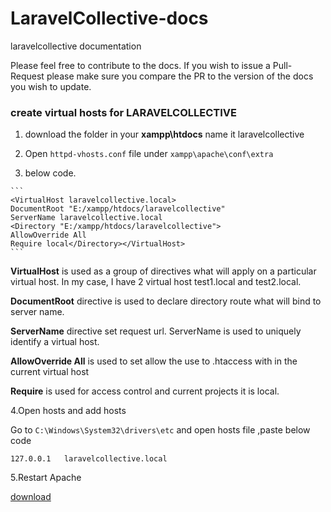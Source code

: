 # LaravelCollective-docs

laravelcollective documentation

Please feel free to contribute to the docs. If you wish to issue a Pull-Request please make sure you compare the PR to the version of the docs you wish to update.





### create virtual hosts for LARAVELCOLLECTIVE

1. download the folder  in your  **xampp\htdocs**  name it   laravelcollective 
     
 
2. Open `httpd-vhosts.conf` file under `xampp\apache\conf\extra` 

3.  below code.

   ```
   ​``` 
   <VirtualHost laravelcollective.local>
   DocumentRoot "E:/xampp/htdocs/laravelcollective"
   ServerName laravelcollective.local
   <Directory "E:/xampp/htdocs/laravelcollective">
   AllowOverride All
   Require local</Directory></VirtualHost>
   ​```
   ```

   **VirtualHost**    is used as a group of directives what will apply on a particular virtual host. In my case, I have 2 virtual host test1.local and test2.local.

   **DocumentRoot** directive is used to declare directory route what will bind to server name.

**ServerName** directive set request url. ServerName is used to uniquely identify a virtual host.

 **AllowOverride All** is used to set allow the use to .htaccess with in the current virtual host

**Require** is used for access control and current projects it is local.

4.Open hosts and add hosts

Go to `C:\Windows\System32\drivers\etc` and open hosts file ,paste below code

```
127.0.0.1 	laravelcollective.local
```



5.Restart Apache

[download](LaravelCollective.rar)


